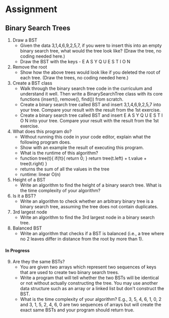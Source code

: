 # Assignment 
## Binary Search Trees
1. Draw a BST
    - Given the data 3,1,4,6,9,2,5,7, if you were to insert this into an empty binary search tree, what would the tree look like? (Draw the tree, no coding needed here.)
    - Draw the BST with the keys - E A S Y Q U E S T I O N
2. Remove the root
    - Show how the above trees would look like if you deleted the root of each tree. (Draw the trees, no coding needed here.)
3. Create a BST class
    - Walk through the binary search tree code in the curriculum and understand it well. Then write a BinarySearchTree class with its core functions (insert(), remove(), find()) from scratch.
    - Create a binary search tree called BST and insert 3,1,4,6,9,2,5,7 into your tree. Compare your result with the result from the 1st exercise.
    - Create a binary search tree called BST and insert E A S Y Q U E S T I O N into your tree. Compare your result with the result from the 1st exercise.
4. What does this program do?
    - Without running this code in your code editor, explain what the following program does. 
    - Show with an example the result of executing this program. 
    - What is the runtime of this algorithm?
    - function tree(t){
        if(!t){
            return 0;
        }
        return tree(t.left) + t.value + tree(t.right)
    }
    - returns the sum of all the values in the tree
    - runtime: linear O(n)
5. Height of a BST
    - Write an algorithm to find the height of a binary search tree. What is the time complexity of your algorithm?
6. Is it a BST?
    - Write an algorithm to check whether an arbitrary binary tree is a binary search tree, assuming the tree does not contain duplicates.
7. 3rd largest node
    - Write an algorithm to find the 3rd largest node in a binary search tree.
8. Balanced BST
    - Write an algorithm that checks if a BST is balanced (i.e., a tree where no 2 leaves differ in distance from the root by more than 1).

#### In Progress
9. Are they the same BSTs?
    - You are given two arrays which represent two sequences of keys that are used to create two binary search trees. 
    - Write a program that will tell whether the two BSTs will be identical or not without actually constructing the tree. You may use another data structure such as an array or a linked list but don't construct the BST. 
    - What is the time complexity of your algorithm? E.g., 3, 5, 4, 6, 1, 0, 2 and 3, 1, 5, 2, 4, 6, 0 are two sequences of arrays but will create the exact same BSTs and your program should return true.
